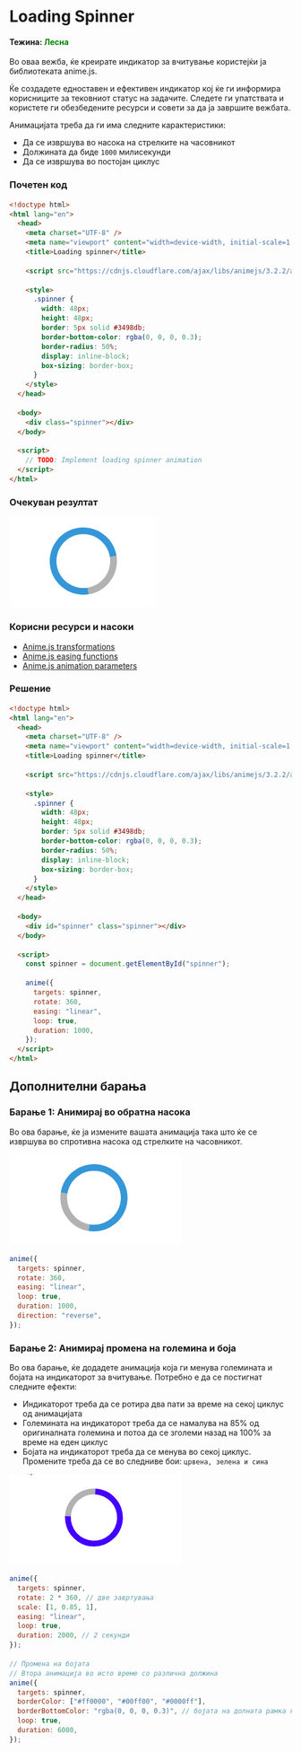# Loading Spinner

#### Тежина: <span style="color: green">Лесна</span>

Во оваа вежба, ќе креирате индикатор за вчитување користејќи ја библиотеката anime.js.

Ќе создадете едноставен и ефективен индикатор кој ќе ги информира корисниците за тековниот статус на задачите. Следете ги упатствата и користете ги обезбедените ресурси и совети за да ја завршите вежбата.

Анимацијата треба да ги има следните карактеристики:

- Да се извршува во насока на стрелките на часовникот
- Должината да биде `1000` милисекунди
- Да се извршува во постојан циклус

### Почетен код

```html
<!doctype html>
<html lang="en">
  <head>
    <meta charset="UTF-8" />
    <meta name="viewport" content="width=device-width, initial-scale=1.0" />
    <title>Loading spinner</title>

    <script src="https://cdnjs.cloudflare.com/ajax/libs/animejs/3.2.2/anime.min.js"></script>

    <style>
      .spinner {
        width: 48px;
        height: 48px;
        border: 5px solid #3498db;
        border-bottom-color: rgba(0, 0, 0, 0.3);
        border-radius: 50%;
        display: inline-block;
        box-sizing: border-box;
      }
    </style>
  </head>

  <body>
    <div class="spinner"></div>
  </body>

  <script>
    // TODO: Implement loading spinner animation
  </script>
</html>
```

### Очекуван резултат

![Loading spinner](./loading-spinner.gif)

### Корисни ресурси и насоки

- [Anime.js transformations](https://animejs.com/documentation/#CSStransforms)
- [Anime.js easing functions](https://animejs.com/documentation/#easings)
- [Anime.js animation parameters](https://animejs.com/documentation/#animationParameters)

### Решение

```html
<!doctype html>
<html lang="en">
  <head>
    <meta charset="UTF-8" />
    <meta name="viewport" content="width=device-width, initial-scale=1.0" />
    <title>Loading spinner</title>

    <script src="https://cdnjs.cloudflare.com/ajax/libs/animejs/3.2.2/anime.min.js"></script>

    <style>
      .spinner {
        width: 48px;
        height: 48px;
        border: 5px solid #3498db;
        border-bottom-color: rgba(0, 0, 0, 0.3);
        border-radius: 50%;
        display: inline-block;
        box-sizing: border-box;
      }
    </style>
  </head>

  <body>
    <div id="spinner" class="spinner"></div>
  </body>

  <script>
    const spinner = document.getElementById("spinner");

    anime({
      targets: spinner,
      rotate: 360,
      easing: "linear",
      loop: true,
      duration: 1000,
    });
  </script>
</html>
```

## Дополнителни барања

### Барање 1: Анимирај во обратна насока

Во ова барање, ќе ја измените вашата анимација така што ќе се извршува во спротивна насока од стрелките на часовникот.

![Loading spinner](./loading-spinner-reverse.gif)

```js
anime({
  targets: spinner,
  rotate: 360,
  easing: "linear",
  loop: true,
  duration: 1000,
  direction: "reverse",
});
```

### Барање 2: Aнимирај промена на големина и боја

Во ова барање, ќе додадете анимација која ги менува големината и бојата на индикаторот за вчитување. Потребно е да се постигнат следните ефекти:

- Индикаторот треба да се ротира два пати за време на секој циклус од анимацијата
- Големината на индикаторот треба да се намалува на 85% од оригиналната големина и потоа да се зголеми назад на 100% за време на еден циклус
- Бојата на индикаторот треба да се менува во секој циклус. Промените треба да се во следниве бои: `црвена, зелена и сина`

![Loading spinner](./loading-spinner-color.gif)

```js
anime({
  targets: spinner,
  rotate: 2 * 360, // две завртувања
  scale: [1, 0.85, 1],
  easing: "linear",
  loop: true,
  duration: 2000, // 2 секунди
});

// Промена на бојата
// Втора анимација во исто време со различна должина
anime({
  targets: spinner,
  borderColor: ["#ff0000", "#00ff00", "#0000ff"],
  borderBottomColor: "rgba(0, 0, 0, 0.3)", // бојата на долната рамка ќе остане иста
  loop: true,
  duration: 6000,
});
```
